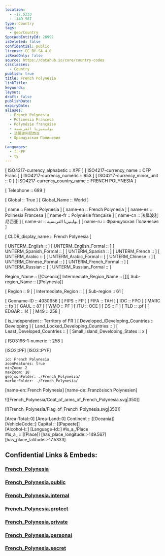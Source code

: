```yaml
---
location:
  - -17.5333
  - -149.567
type: Country
tags:
  - geo/Country
SpocWebEntityId: 26992
isDeleted: false
confidential: public
license: CC BY-SA 4.0
isReadOnly: false
source: https://datahub.io/core/country-codes
cssclasses:
  - Country
publish: true
title: French Polynesia
linkTitle:
keywords:
layout:
draft: false
publishDate:
expiryDate:
aliases:
  - French Polynesia
  - Polinesia Francesa
  - Polynésie française
  - بولينيزيا الفرنسية
  - 法属波利尼西亚
  - Французская Полинезия
  - 
Languages:
  - fr-PF
  - ty
---
```



[	ISO4217-currency_alphabetic	 :: XPF ] 
[	ISO4217-currency_name	 :: CFP Franc ] 
[	ISO4217-currency_numeric	 :: 953 ] 
[	ISO4217-currency_minor_unit	 :: 0 ] 
[	ISO4217-currency_country_name	 :: FRENCH POLYNESIA ] 

[	Telephone	 :: 689 ] 

[	Global	 :: True ] 
[	Global_Name	 :: World ] 

[	name	 :: French Polynesia ] 
[	name-en	 :: French Polynesia ] 
[	name-es	 :: Polinesia Francesa ] 
[	name-fr	 :: Polynésie française ] 
[	name-cn	 :: 法属波利尼西亚 ] 
[	name-ar	 :: بولينيزيا الفرنسية ] 
[	name-ru	 :: Французская Полинезия ] 

[	CLDR_display_name	 :: French Polynesia ] 

[	UNTERM_English	 ::  ] 
[	UNTERM_English_Formal	 ::  ] 
[	UNTERM_Spanish_Formal	 ::  ] 
[	UNTERM_Spanish	 ::  ] 
[	UNTERM_French	 ::  ] 
[	UNTERM_Arabic	 ::  ] 
[	UNTERM_Arabic_Formal	 ::  ] 
[	UNTERM_Chinese	 ::  ] 
[	UNTERM_Chinese_Formal	 ::  ] 
[	UNTERM_French_Formal	 ::  ] 
[	UNTERM_Russian	 ::  ] 
[	UNTERM_Russian_Formal	 ::  ] 

Region_Name ::  [[Oceania]] 
Intermediate_Region_Name ::  [[]] 
Sub-region_Name ::  [[Polynesia]] 

[	Region	 :: 9 ] 
[	Intermediate_Region	 ::  ] 
[	Sub-region	 :: 61 ] 

[	Geoname-ID	 :: 4030656 ] 
[	FIPS	 :: FP ] 
[	FIFA	 :: TAH ] 
[	IOC	 :: FPO ] 
[	MARC	 :: fp ] 
[	GAUL	 :: 87 ] 
[	WMO	 :: PF ] 
[	ITU	 :: OCE ] 
[	DS	 :: F ] 
[	TLD	 :: .pf ] 
[	EDGAR	 :: I4 ] 
[	M49	 :: 258 ] 

[	is_independent	 :: Territory of FR ] 
[	Developed_/Developing_Countries	 :: Developing ] 
[	Land_Locked_Developing_Countries	 ::  ] 
[	Least_Developed_Countries	 ::  ] 
[	Small_Island_Developing_States	 :: x ] 

[	ISO3166-1-numeric	 :: 258 ] 



[ISO2::PF] 
[ISO3::PYF] 
```leaflet
id: French Polynesia
zoomFeatures: true 
minZoom: 2 
maxZoom: 18
geojsonFolder: ./French_Polynesia/
markerFolder: ./French_Polynesia/
```

[name-en::French Polynesia] 
[name-de::Französisch Polynesien] 

![[French_Polynesia/Coat_of_arms_of_French_Polynesia.svg|350]] 

![[French_Polynesia/Flag_of_French_Polynesia.svg|350]] 

[Area-Total::0] 
[Area-Land::0] 
Continent :: [[Oceania]]  
[VehicleCode::] 
Capital :: [[Papeete]]  
[Alcohol-l::] 
[Language-Id::] 
#is_a_/Place  
#is_a_ :: [[Place]] 
[has_place_longitude::-149.567] 
[has_place_latitude::-17.5333] 


## Confidential Links & Embeds: 

### [French_Polynesia](/_Standards/Earth/Continent/Oceania/Polynesia/French_Polynesia.md) 

### [French_Polynesia.public](/_public/Earth/Continent/Oceania/Polynesia/French_Polynesia.public.md) 

### [French_Polynesia.internal](/_internal/Earth/Continent/Oceania/Polynesia/French_Polynesia.internal.md) 

### [French_Polynesia.protect](/_protect/Earth/Continent/Oceania/Polynesia/French_Polynesia.protect.md) 

### [French_Polynesia.private](/_private/Earth/Continent/Oceania/Polynesia/French_Polynesia.private.md) 

### [French_Polynesia.personal](/_personal/Earth/Continent/Oceania/Polynesia/French_Polynesia.personal.md) 

### [French_Polynesia.secret](/_secret/Earth/Continent/Oceania/Polynesia/French_Polynesia.secret.md)

